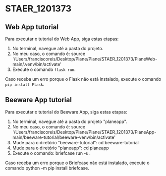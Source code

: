 
# STAER_1201373

## Web App tutorial

Para executar o tutorial do Web App, siga estas etapas:

1. No terminal, navegue até a pasta do projeto.
2. No meu caso, o comando é: source '/Users/franciscoreis/Desktop/Plane/Plane/STAER_1201373/PlaneWeb-main/.venv/bin/activate'
3. Execute o comando `flask run`.

Caso receba um erro porque o Flask não está instalado, execute o comando `pip install Flask`.

## Beeware App tutorial

Para executar o tutorial do Beeware App, siga estas etapas:

1. No terminal, navegue até a pasta do projeto "planeapp".
2. No meu caso, o comando é: source '/Users/franciscoreis/Desktop/Plane/Plane/STAER_1201373/PlaneApp-main/beeware-tutorial/beeware-venv/bin/activate'
3. Mude para o diretório "beeware-tutorial": cd beeware-tutorial
4. Mude para o diretório "planeapp": cd planeapp
5. Execute o comando: briefcase run -u.

Caso receba um erro porque o Briefcase não está instalado, execute o comando python -m pip install briefcase.



